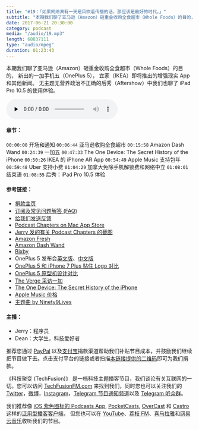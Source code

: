 ```yaml
---
title: "#19：「如果网络真有一天是风吹着传播的话，那应该是最好的时代。」"
subtitle: "本期我们聊了亚马逊（Amazon）砸重金收购全食超市（Whole Foods）的目的， 新出的一加手机五（OnePlus 5）， 宜家（IKEA）即将推出的增强现实 App 和其他新闻。 无主题无营养政治不正确的后秀（Aftershow）中我们也聊了 iPad Pro 10.5 的使用体验。"
date: 2017-06-21 20:30:00
category: podcast
media: "/audio/19.mp3"
length: 68837111 
type: "audio/mpeg"
duration: 01:23:43
---
```


本期我们聊了亚马逊（Amazon）砸重金收购全食超市（Whole Foods）的目的， 新出的一加手机五（OnePlus 5）， 宜家（IKEA）即将推出的增强现实 App 和其他新闻。 无主题无营养政治不正确的后秀（Aftershow）中我们也聊了 iPad Pro 10.5 的使用体验。

<audio class="audioPlayer" controls preload="none" src="https://techfusionfm.com/audio/19.mp3"></audio>

#### 章节：
```00:00:00``` 开场和通知
```00:06:44``` 亚马逊收购全食超市
```00:15:58``` Amazon Dash Wand
```00:24:39``` 一加五
```00:47:33``` The One Device: The Secret History of the iPhone
```00:50:26``` IKEA 的 iPhone AR App
```00:54:49``` Apple Music 支持包年
```00:59:48``` Uber 支持小费
```01:04:29``` 加拿大免除手机解锁费和网络中立
```01:08:01``` 结束语
```01:08:55``` 后秀：iPad Pro 10.5 体验

#### 参考链接：
- [捐款主页](https://techfusionfm.com/donate)
- [订阅及常见问题解答 (FAQ)](https://techfusionfm.com/faq)
- [给我们发送反馈](mailto:hi@techfusionfom.com)
- [Podcast Chapters on Mac App Store](https://itunes.apple.com/ca/app/podcast-chapters/id1070963477?mt=12)
- [Jerry 发的有关 Podcast Chapters 的截图](https://instagram.com/p/BVnoIsYFy-1/)
- [Amazon Fresh](http://www.businesswire.com/news/home/20170616005338/en/Amazon-Acquire-Foods-Market)
- [Amazon Dash Wand](https://www.amazon.com/Amazon-Dash-Wand-With-Alexa/dp/B01MQMJFDK)
- [Bixby](http://www.samsung.com/ca/smartphones/galaxy-s8/intelligence/)
- OnePlus 5 发布会[英文版](https://www.youtube.com/watch?v=nT5egj-fVyg)、[中文版](http://www.oneplus.cn/one-piece-5)
- [OnePlus 5 和 iPhone 7 Plus 贴住 Logo 对比](https://instagram.com/p/BVnrD1-FNqf/)
- [OnePlus 5 原型机设计对比](https://cdn.vox-cdn.com/uploads/chorus_asset/file/8700799/dseifert_170616_1783_0003.jpg)
- [The Verge 采访一加](https://www.youtube.com/watch?v=onBiCn963XM)
- [The One Device: The Secret History of the iPhone](https://www.amazon.ca/One-Device-Secret-History-iPhone-ebook/dp/B01LWRN0KI)
- [Apple Music 价格](https://www.apple.com/cn/apple-music/membership/)
- [主题曲 by Ninety9Lives](http://99l.tv/BleedingThroughYU)

#### 主播：
- Jerry：程序员
- Dean：大学生，科技爱好者

推荐您通过 [PayPal](https://paypal.me/techfusionfm/5) 以及[支付宝](HTTPS://QR.ALIPAY.COM/FKX09288AJOENI0MVZXM12)捐款渠道帮助我们补贴节目成本，并鼓励我们继续把节目做下去。点击支付平台的链接或者扫描[本链接提供的二维码](https://techfusionfm.com/images/QR.JPG)即可为我们捐款。

《科技聚变 (TechFusion)》 是一档科技主题播客节目，我们谈论有关互联网的一切。您可以访问 [TechFusionFM.com](https://TechFusionFM.com) 来找到我们，同时您也可以关注我们的 [Twitter](http://twitter.com/TechFusionFM)，[微博](https://TechFusionFM.com/images/Weibo-Icon-BW.svg)，[Instagram](http://instagram.com/TechFusionFM)，[Telegram 节目通知频道](https://t.me/TechFusionFM)以及 [Telegram 听众群](https://t.me/TechFusionChat)。

我们推荐像 [iOS 紫色图标的 Podcasts App](https://itunes.apple.com/cn/podcast/id1202658654), [PocketCasts](http://pca.st/podcast/28fcd200-cc7c-0134-10da-25324e2a541d), [OverCast](https://overcast.fm) 和 [Castro](http://supertop.co/castro/) 这样的[泛用型播客客户端](https://techfusionfm.com/faq)， 但您也可以在 [YouTube](https://www.youtube.com/channel/UC6uvHf21Tjm5lepw6P2Ki-Q)、[荔枝 FM](https://www.lizhi.fm/1494013/)、[喜马拉雅](http://www.ximalaya.com/72456289/album/6648521)和[网易云音乐](http://music.163.com/#/djradio?id=347498120)收听我们的节目。